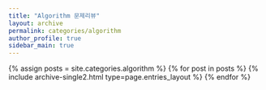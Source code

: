 ```yaml
---
title: "Algorithm 문제리뷰"
layout: archive
permalink: categories/algorithm
author_profile: true
sidebar_main: true
---
```



{% assign posts = site.categories.algorithm %}
{% for post in posts %} {% include archive-single2.html type=page.entries_layout %} {% endfor %}